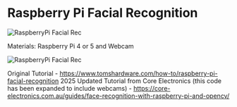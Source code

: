 # Raspberry Pi Facial Recognition


![RaspberryPi Facial Rec](https://github.com/carolinedunn/facial_recognition/blob/main/photo/screenshot.png)

Materials: Raspberry Pi 4 or 5 and Webcam

![RaspberryPi Facial Rec](https://github.com/carolinedunn/facial_recognition/blob/main/photo/webcamandRPi4.JPG)

Original Tutorial - https://www.tomshardware.com/how-to/raspberry-pi-facial-recognition
2025 Updated Tutorial from Core Electronics (this code has been expanded to include webcams) - https://core-electronics.com.au/guides/face-recognition-with-raspberry-pi-and-opencv/
